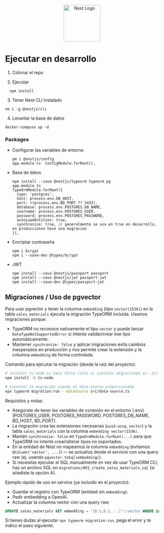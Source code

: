 <p align="center">
  <a href="http://nestjs.com/" target="blank"><img src="https://nestjs.com/img/logo-small.svg" width="120" alt="Nest Logo" /></a>
</p>


# Ejecutar en desarrollo


1. Colonar el repo

2. Ejecutar 
```
  npm install
```

3. Tener Nest CLI instalado
```
nm i -g @nestjs/cli
```

4. Levantar la base de datos
```
docker-compose up -d
```
### Packages
 * Configurar las variables de entorno
    ```
    pm i @nestjs/config
    app.module.ts  ConfigModule.forRoot(),
    ```
    
 * Base de datos
    ```
    npm install --save @nestjs/typeorm typeorm pg
    app.module.ts
    TypeOrmModule.forRoot({
      type: 'postgres',
      host: process.env.DB_HOST,
      port: +(process.env.BD_PORT ?? 5432), 
      database: process.env.POSTGRES_DB_NAME,
      username: process.env.POSTGRES_USER,
      password: process.env.POSTGRES_PASSWORD,
      autoLoadEntities: true,
      synchronize: true, // generalmente se usa en true en desarrollo, en produccionse hace una migracion
    }),
    ```

  * Encriptar contraseña
    ```
    npm i bcrypt
    npm i --save-dev @types/bcrypt
    ```

  * JWT
    ```
    npm install --save @nestjs/passport passport
    npm install --save @nestjs/jwt passport-jwt
    npm install --save-dev @types/passport-jwt
    ```

## Migraciones / Uso de pgvector

Para usar pgvector y tener la columna `embedding` (tipo `vector(1536)`) en la tabla `sales_materials` ejecuta la migración TypeORM incluida. Usamos migraciones porque:

- TypeORM no reconoce nativamente el tipo `vector` y puede lanzar `DataTypeNotSupportedError` si intenta validar/crear ese tipo automáticamente.
- Mantener `synchronize: false` y aplicar migraciones evita cambios inesperados en producción y nos permite crear la extensión y la columna `embedding` de forma controlada.

Comando para ejecutar la migración (desde la raíz del proyecto):

```bash
# instalar ts-node si hace falta (solo si ejecutas migraciones en .ts)
npm install -D ts-node

# ejecutar la migración usando el data-source proporcionado
npx typeorm migration:run --dataSource src/data-source.ts
```

Requisitos y notas:
- Asegúrate de tener las variables de conexión en el entorno (.env) (POSTGRES_USER, POSTGRES_PASSWORD, POSTGRES_DB_NAME, BD_HOST, BD_PORT).
- La migración crea las extensiones necesarias (`uuid-ossp`, `vector`) y la tabla `sales_materials` con la columna `embedding vector(1536)`.
- Mantén `synchronize: false` en `TypeOrmModule.forRoot(...)` para que TypeORM no intente crear/alterar tipos no soportados.
- En la entidad de Nest no mapeamos la columna `embedding` (evitamos `@Column('vector', ...)`) — se actualiza desde el servicio con una query raw (ej. usando `pgvector.toSql(embedding)`).
- Si necesitas ejecutar el SQL manualmente en vez de usar TypeORM CLI, hay un archivo SQL en `migrations/001_create_sales_materials.sql` (si añadiste la opción A).  

Ejemplo rápido de uso en service (ya incluido en el proyecto):
- Guardar el registro con TypeORM (entidad sin `embedding`).
- Pedir embedding a OpenAI.
- Actualizar la columna vector con una query raw:
```sql
UPDATE sales_materials SET embedding = '[0.1,0.2,...]'::vector WHERE id = $1;
```

Si tienes dudas al ejecutar `npx typeorm migration:run`, pega el error y te indico el paso siguiente.







